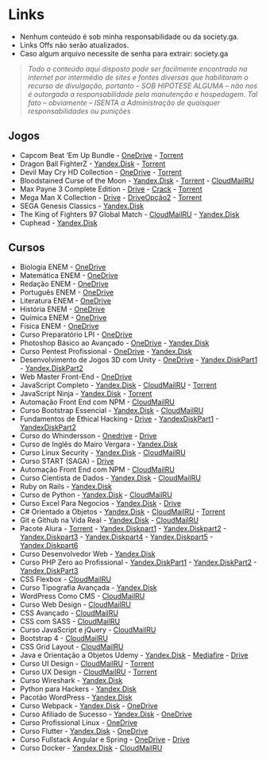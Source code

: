# Links
 - Nenhum conteúdo é sob minha responsabilidade ou da society.ga.
 - Links Offs não serão atualizados.
-  Caso algum arquivo necessite de senha para extrair: society.ga


> *Todo o conteúdo aqui disposto pode ser facilmente encontrado na internet por intermédio de sites e fontes diversas que habilitaram o
> recurso de divulgação, portanto – SOB HIPÓTESE ALGUMA – não nos é
> outorgada a responsabilidade pela manutenção e hospedagem. Tal fato –
> obviamente – ISENTA a Administração de quaisquer responsabilidades ou
> punições*
## Jogos

 -  Capcom Beat ‘Em Up Bundle
		 - [OneDrive](https://kutt.it/0SVz9N) 
		 - [Torrent](https://kutt.it/gzDzo6)
- Dragon Ball FighterZ
        	- [Yandex.Disk](https://kutt.it/Bbyc5a) 
        	- [Torrent](https://kutt.it/FxzXdo)
 - Devil May Cry HD Collection
		 - [OneDrive](https://kutt.it/GMKSAY)
		 - [Torrent](https://kutt.it/xlWR5i)
- Bloodstained Curse of the Moon
		 - [Yandex.Disk](https://kutt.it/dSvPVW)
		 - [Torrent](https://kutt.it/N4O416)
		 - [CloudMailRU](https://kutt.it/3VXDbH)
- Max Payne 3 Complete Edition
		- [Drive](https://kutt.it/xIKgpb) - [Crack](https://kutt.it/GJdNlK)
		- [Torrent](https://kutt.it/7ICN4v)
- Mega Man X Collection
		- [Drive](https://kutt.it/VLrbp7) - [DriveOpção2](https://kutt.it/pWtB4A)
		- [Torrent](https://kutt.it/jIRYNg)
- SEGA Genesis Classics
		- [Yandex.Disk](https://yadi.sk/d/b0IgQlFm3Wigyj)
- The King of Fighters 97 Global Match
		- [CloudMailRU](https://cloud.mail.ru/public/JSvA/cCTaFcLTf)
		- [Yandex.Disk](https://yadi.sk/d/Q2BiFys33U6fGb)
- Cuphead
		- [Yandex.Disk](https://yadi.sk/d/pqt7Fro_3Noxmu)

## Cursos

- Biologia ENEM
		- [OneDrive](https://kutt.it/fI0Jc9) 
- Matemática ENEM
		 - [OneDrive](https://kutt.it/SHDxGs) 
- Redação ENEM
		- [OneDrive](https://kutt.it/9jfdA4)
- Português ENEM
		- [OneDrive](https://kutt.it/BtJ7ym)
- Literatura ENEM
		- [OneDrive](https://kutt.it/2ABjfG)
- História ENEM
		- [OneDrive](https://kutt.it/c7GhZ1)
- Química ENEM
		- [OneDrive](https://kutt.it/4J58DU)
- Física ENEM
		- [OneDrive](https://kutt.it/Kahoa9)
- Curso Preparatório LPI
		- [OneDrive](https://kutt.it/UHDuwv) 
- Photoshop Básico ao Avançado
		- [OneDrive](https://kutt.it/rhysZX)
		- [Yandex.Disk](https://kutt.it/uFf6qo) 
- Curso Pentest Profissional
		- [OneDrive](https://kutt.it/2g3Tq7)
		-  [Yandex.Disk](https://kutt.it/hDvkIJ)
- Desenvolvimento de Jogos 3D com Unity
		- [OneDrive](https://kutt.it/2lOsdo)
		- [Yandex.DiskPart1](https://kutt.it/A26zia) - [Yandex.DiskPart2](https://kutt.it/EhYj6l)
- Web Master Front-End
		- [OneDrive](https://kutt.it/wdJim7)
- JavaScript Completo
		- [Yandex.Disk](https://kutt.it/UmxOIF)
		- [CloudMailRU](https://kutt.it/uoR3sQ)
		- [Torrent](https://kutt.it/MfcaTC)
- JavaScript Ninja
		 -  [Yandex.Disk](https://kutt.it/gYQ4jD)
		 - [Torrent](https://kutt.it/JEbol7)
- Automação Front End com NPM
		- [CloudMailRU](https://kutt.it/Bg8EYk)
- Curso Bootstrap Essencial
		- [Yandex.Disk](https://kutt.it/xOxb6F)
		- [CloudMailRU](https://kutt.it/rGheGw)
- Fundamentos de Ethical Hacking
		- [Drive](https://kutt.it/NnUrbq)
		- [YandexDiskPart1](https://kutt.it/JENFLk) - [YandexDiskPart2](https://kutt.it/iDxogN)
- Curso do Whindersson
		- [Onedrive](https://kutt.it/bO8y4u)
		- [Drive](https://kutt.it/j1XpCs)
- Curso de Inglês do Mairo Vergara
		- [Yandex.Disk](https://kutt.it/cZKbU2)
- Curso Linux Security
		- [Yandex.Disk](https://kutt.it/sy9cUj)
		- [CloudMailRU](https://kutt.it/RjLxJW)
- Curso START (SAGA)
		- [Drive](https://kutt.it/HGd9pw)
- Automação Front End com NPM
		- [CloudMailRU](https://kutt.it/kARsNl)
- Curso Cientista de Dados
		- [Yandex.Disk](https://yadi.sk/d/sn-ZLiCXyKBaQw)
		- [CloudMailRU](https://cloud.mail.ru/public/5BYU/ZnUZNvVJ5)
- Ruby on Rails
		- [Yandex.Disk](https://yadi.sk/d/ZLMetmHUxn1exg)
- Curso de Python
		- [Yandex.Disk](https://yadi.sk/d/QEq1qypXB8KaEQ)
		- [CloudMailRU](https://cloud.mail.ru/public/8Q1i/mz7e6zmSs)
- Curso Excel Para Negocios
		- [Yandex.Disk](https://yadi.sk/d/BhA_wMxg3Zf5EA)
		- [Drive](https://drive.google.com/drive/folders/1jOUmpVY4nVYF4J2yM97pX4olBmUSX87v)
- C# Orientado a Objetos
		- [Yandex.Disk](https://yadi.sk/d/5XALMXZUfbq2SA)
		- [CloudMailRU](https://cloud.mail.ru/public/MQqo/guHTegtnV)
		- [Torrent](https://drive.google.com/file/d/1-jfSvLKJ-q329oZteYQI9bTn8_5LyUrK/view)
- Git e Github na Vida Real
		- [Yandex.Disk](https://yadi.sk/d/siKa7gC53Zf2mE)
		- [CloudMailRU](https://cloud.mail.ru/public/Ewoc/encb9yd2b)
- Pacote Alura
		- [Torrent](https://drive.google.com/file/d/1PuxnalLnqDPpEsWV4EZhyEPGMg54m3zA/view)
		- [Yandex.Diskpart1](https://yadi.sk/d/mKdyHfFo3aMdMb) - [Yandex.Diskpart2](https://yadi.sk/d/9VlRzaVK3Uh6PQ) - [Yandex.Diskpart3](https://yadi.sk/d/nHKdHrzB3UhJbz) - [Yandex.Diskpart4](https://yadi.sk/d/nMzsrVfy3UkJRp) - [Yandex.Diskpart5](https://yadi.sk/d/Pflmklda3Umtt2) - [Yandex.Diskpart6](https://yadi.sk/d/FrAu5SMH3UnajK)
- Curso Desenvolvedor Web
		- [Yandex.Disk](https://yadi.sk/d/vYHvH33V_MywKw)
- Curso PHP Zero ao Profissional
		- [Yandex.DiskPart1](https://yadi.sk/d/iklgbS4k3UJWN4) - [Yandex.DiskPart2](https://yadi.sk/d/AVqdVam-3UNHj6) - [Yandex.DiskPart3](https://yadi.sk/d/Qe5qMtJb3ULUSz)
- CSS Flexbox
		- [CloudMailRU](https://cloud.mail.ru/public/LBWw/2NUjz31oU)
- Curso Tipografia Avançada
		- [Yandex.Disk](https://cloud.mail.ru/public/GPqS/LqXCaGyqt)
- WordPress Como CMS
		- [CloudMailRU](https://cloud.mail.ru/public/FYmj/3PpvwNNjX)
- Curso Web Design
		- [CloudMailRU](https://cloud.mail.ru/public/K5R4/29QCQdUDS)
- CSS Avançado
		- [CloudMailRU](https://cloud.mail.ru/public/BiG6/FocAwRwz7)
- CSS com SASS
		- [CloudMailRU](https://cloud.mail.ru/public/Gu4q/WXWNkvmtn)
- Curso JavaScript e jQuery
		- [CloudMailRU](https://cloud.mail.ru/public/GDEm/XXYBG5qKW)
- Bootstrap 4
		- [CloudMailRU](https://cloud.mail.ru/public/LTsP/xk8KkGJFk)
- CSS Grid Layout
		- [CloudMailRU](https://cloud.mail.ru/public/HZ9Q/LXgnGPg5v)
- Java e Orientação a Objetos Udemy
		- [Yandex.Disk](https://yadi.sk/d/wTDJWwmy3SmRvQ)
		- [Mediafire](http://www.mediafire.com/file/u4d4ea8mmdk6eh2/Curso+de+Java+e+Orienta%C3%A7%C3%A3o+a+Objetos+-+Udemy.zip)
		- [Drive](https://drive.google.com/file/d/1g4yvzyQi-2Jk9SAA9iONJyBHe_i_yX97/edit)
- Curso UI Design
		- [CloudMailRU](https://cloud.mail.ru/public/4Vr1/n2AkUjuzm)
		- [Torrent](https://drive.google.com/file/d/1EiWhaKjsivcL8XRqteiHkHYt0wI1U1tU/view)
- Curso UX Design
		- [CloudMailRU](https://cloud.mail.ru/public/8rce/MWRF1NF3g)
		- [Torrent](https://drive.google.com/file/d/18zwc56bYm41OiLNOowPfybp8oBkcqpvm/view)
- Curso Wireshark
		- [Yandex.Disk](https://yadi.sk/d/eNZB98Ou3SWZhL)
- Python para Hackers
		- [Yandex.Disk](https://yadi.sk/d/pUHgmPUGg6L9rw)
- Pacotão WordPress
		- [Yandex.Disk](https://yadi.sk/d/zYWDoZdqZRrYTg)
- Curso Webpack
		- [Yandex.Disk](https://yadi.sk/d/aChpHsaX3aUgAB)
		- [OneDrive](https://guanghou-my.sharepoint.com/personal/hjpogk78z_get365_pw/Documents/Forms/All.aspx?slrid=fd7e9e9e-e0a0-0000-1431-bb8dfcd8f0bd&RootFolder=%2fpersonal%2fhjpogk78z_get365_pw%2fDocuments%2fSociety%20%28arquivos%29%2fCurso%20Webpack%20%28society%2ega%29&FolderCTID=0x01200098E3DCEFD03E7A4B88D41655C574701B)
- Curso Afiliado de Sucesso
		- [Yandex.Disk](https://yadi.sk/d/Lsvz9HM7zCbfaw)
		- [OneDrive](https://guanghou-my.sharepoint.com/personal/hjpogk78z_get365_pw/Documents/Forms/All.aspx?slrid=248d9e9e-60f1-0000-14da-c38e06f0e29b&RootFolder=%2fpersonal%2fhjpogk78z_get365_pw%2fDocuments%2fSociety%20%28arquivos%29%2fCurso%20Afiliado%20de%20Sucesso%20%28society%2ega%29&FolderCTID=0x01200098E3DCEFD03E7A4B88D41655C574701B)
- Curso Profissional Linux
		- [OneDrive](https://guanghou-my.sharepoint.com/personal/hjpogk78z_get365_pw/Documents/Forms/All.aspx?slrid=36c99e9e-e0a6-0000-14da-ceb5076e130a&RootFolder=%2fpersonal%2fhjpogk78z_get365_pw%2fDocuments%2fSociety%20%28arquivos%29%2fCurso%20Profissional%20Linux%20%28society%2ega%29&FolderCTID=0x01200098E3DCEFD03E7A4B88D41655C574701B)
- Curso Flutter
		- [Yandex.Disk](https://yadi.sk/d/XByX7ujzqcY4OA)
		- [OneDrive](https://guanghou-my.sharepoint.com/personal/hjpogk78z_get365_pw/Documents/Forms/All.aspx?slrid=5dc99e9e-6012-0000-14da-c0a0eb728e8e&RootFolder=%2fpersonal%2fhjpogk78z_get365_pw%2fDocuments%2fSociety%20%28arquivos%29%2fCurso%20Flutter%20%28society%2ega%29&FolderCTID=0x01200098E3DCEFD03E7A4B88D41655C574701B)
- Curso Fullstack Angular e Spring
		- [OneDrive](https://guanghou-my.sharepoint.com/personal/hjpogk78z_get365_pw/Documents/Forms/All.aspx?slrid=76c99e9e-8094-0000-1502-c6a59c4b3836&RootFolder=%2fpersonal%2fhjpogk78z_get365_pw%2fDocuments%2fSociety%20%28arquivos%29%2fCurso%20Fullstack%20Angular%20e%20Spring%20%28society%2ega%29&FolderCTID=0x01200098E3DCEFD03E7A4B88D41655C574701B)
		- [Drive](https://drive.google.com/file/d/1T5x-fNnk2IiDBbh8LHCWX9ueaQ9_QhBk/view)
- Curso Docker
		- [Yandex.Disk](https://yadi.sk/d/bq_TMvfiBbiSYQ)
		- [CloudMailRU](https://cloud.mail.ru/public/MKHo/4zN95mN6k)
